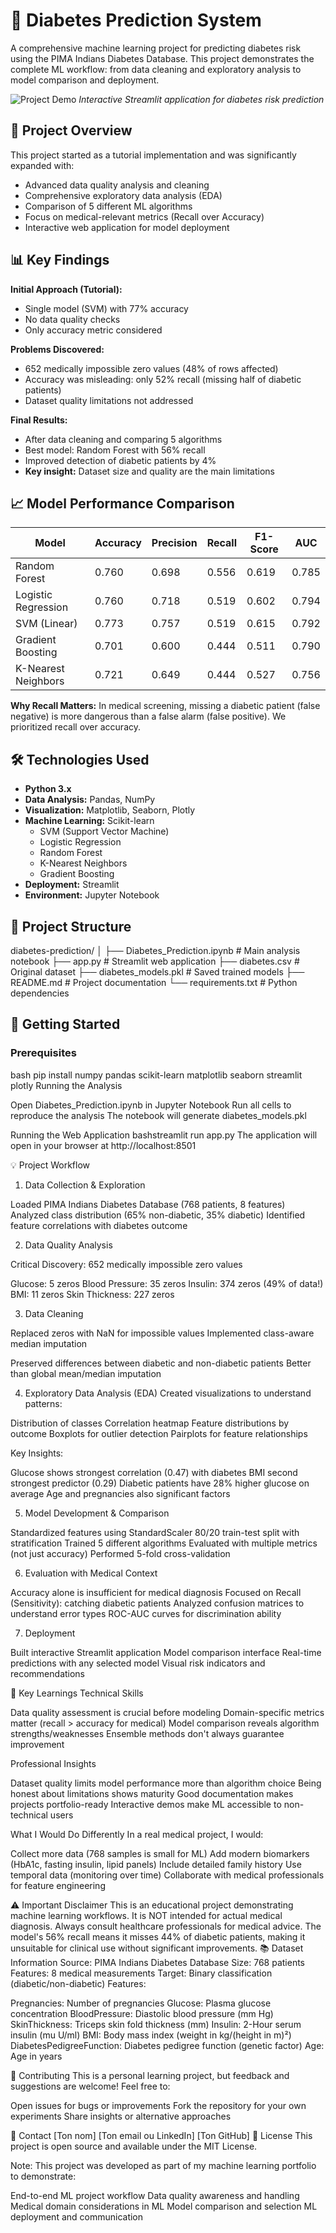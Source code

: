 # 🏥 Diabetes Prediction System

A comprehensive machine learning project for predicting diabetes risk using the PIMA Indians Diabetes Database. This project demonstrates the complete ML workflow: from data cleaning and exploratory analysis to model comparison and deployment.

![Project Demo](screenshot.png)
*Interactive Streamlit application for diabetes risk prediction*

## 🎯 Project Overview

This project started as a tutorial implementation and was significantly expanded with:
- Advanced data quality analysis and cleaning
- Comprehensive exploratory data analysis (EDA)
- Comparison of 5 different ML algorithms
- Focus on medical-relevant metrics (Recall over Accuracy)
- Interactive web application for model deployment

## 📊 Key Findings

**Initial Approach (Tutorial):**
- Single model (SVM) with 77% accuracy
- No data quality checks
- Only accuracy metric considered

**Problems Discovered:**
- 652 medically impossible zero values (48% of rows affected)
- Accuracy was misleading: only 52% recall (missing half of diabetic patients)
- Dataset quality limitations not addressed

**Final Results:**
- After data cleaning and comparing 5 algorithms
- Best model: Random Forest with 56% recall
- Improved detection of diabetic patients by 4%
- **Key insight:** Dataset size and quality are the main limitations

## 📈 Model Performance Comparison

| Model | Accuracy | Precision | Recall | F1-Score | AUC |
|-------|----------|-----------|--------|----------|-----|
| Random Forest | 0.760 | 0.698 | 0.556 | 0.619 | 0.785 |
| Logistic Regression | 0.760 | 0.718 | 0.519 | 0.602 | 0.794 |
| SVM (Linear) | 0.773 | 0.757 | 0.519 | 0.615 | 0.792 |
| Gradient Boosting | 0.701 | 0.600 | 0.444 | 0.511 | 0.790 |
| K-Nearest Neighbors | 0.721 | 0.649 | 0.444 | 0.527 | 0.756 |

**Why Recall Matters:** In medical screening, missing a diabetic patient (false negative) is more dangerous than a false alarm (false positive). We prioritized recall over accuracy.

## 🛠️ Technologies Used

- **Python 3.x**
- **Data Analysis:** Pandas, NumPy
- **Visualization:** Matplotlib, Seaborn, Plotly
- **Machine Learning:** Scikit-learn
  - SVM (Support Vector Machine)
  - Logistic Regression
  - Random Forest
  - K-Nearest Neighbors
  - Gradient Boosting
- **Deployment:** Streamlit
- **Environment:** Jupyter Notebook

## 📁 Project Structure
diabetes-prediction/
│
├── Diabetes_Prediction.ipynb    # Main analysis notebook
├── app.py                        # Streamlit web application
├── diabetes.csv                  # Original dataset
├── diabetes_models.pkl           # Saved trained models
├── README.md                     # Project documentation
└── requirements.txt              # Python dependencies

## 🚀 Getting Started

### Prerequisites
bash
pip install numpy pandas scikit-learn matplotlib seaborn streamlit plotly
Running the Analysis

Open Diabetes_Prediction.ipynb in Jupyter Notebook
Run all cells to reproduce the analysis
The notebook will generate diabetes_models.pkl

Running the Web Application
bashstreamlit run app.py
The application will open in your browser at http://localhost:8501


💡 Project Workflow
1. Data Collection & Exploration

Loaded PIMA Indians Diabetes Database (768 patients, 8 features)
Analyzed class distribution (65% non-diabetic, 35% diabetic)
Identified feature correlations with diabetes outcome

2. Data Quality Analysis

Critical Discovery: 652 medically impossible zero values

Glucose: 5 zeros
Blood Pressure: 35 zeros
Insulin: 374 zeros (49% of data!)
BMI: 11 zeros
Skin Thickness: 227 zeros



3. Data Cleaning

Replaced zeros with NaN for impossible values
Implemented class-aware median imputation

Preserved differences between diabetic and non-diabetic patients
Better than global mean/median imputation



4. Exploratory Data Analysis (EDA)
Created visualizations to understand patterns:

Distribution of classes
Correlation heatmap
Feature distributions by outcome
Boxplots for outlier detection
Pairplots for feature relationships

Key Insights:

Glucose shows strongest correlation (0.47) with diabetes
BMI second strongest predictor (0.29)
Diabetic patients have 28% higher glucose on average
Age and pregnancies also significant factors

5. Model Development & Comparison

Standardized features using StandardScaler
80/20 train-test split with stratification
Trained 5 different algorithms
Evaluated with multiple metrics (not just accuracy)
Performed 5-fold cross-validation

6. Evaluation with Medical Context

Accuracy alone is insufficient for medical diagnosis
Focused on Recall (Sensitivity): catching diabetic patients
Analyzed confusion matrices to understand error types
ROC-AUC curves for discrimination ability

7. Deployment

Built interactive Streamlit application
Model comparison interface
Real-time predictions with any selected model
Visual risk indicators and recommendations

📝 Key Learnings
Technical Skills

Data quality assessment is crucial before modeling
Domain-specific metrics matter (recall > accuracy for medical)
Model comparison reveals algorithm strengths/weaknesses
Ensemble methods don't always guarantee improvement

Professional Insights

Dataset quality limits model performance more than algorithm choice
Being honest about limitations shows maturity
Good documentation makes projects portfolio-ready
Interactive demos make ML accessible to non-technical users

What I Would Do Differently
In a real medical project, I would:

Collect more data (768 samples is small for ML)
Add modern biomarkers (HbA1c, fasting insulin, lipid panels)
Include detailed family history
Use temporal data (monitoring over time)
Collaborate with medical professionals for feature engineering

⚠️ Important Disclaimer
This is an educational project demonstrating machine learning workflows. It is NOT intended for actual medical diagnosis. Always consult healthcare professionals for medical advice.
The model's 56% recall means it misses 44% of diabetic patients, making it unsuitable for clinical use without significant improvements.
📚 Dataset Information
Source: PIMA Indians Diabetes Database
Size: 768 patients
Features: 8 medical measurements
Target: Binary classification (diabetic/non-diabetic)
Features:

Pregnancies: Number of pregnancies
Glucose: Plasma glucose concentration
BloodPressure: Diastolic blood pressure (mm Hg)
SkinThickness: Triceps skin fold thickness (mm)
Insulin: 2-Hour serum insulin (mu U/ml)
BMI: Body mass index (weight in kg/(height in m)²)
DiabetesPedigreeFunction: Diabetes pedigree function (genetic factor)
Age: Age in years

🤝 Contributing
This is a personal learning project, but feedback and suggestions are welcome! Feel free to:

Open issues for bugs or improvements
Fork the repository for your own experiments
Share insights or alternative approaches

📧 Contact
[Ton nom]
[Ton email ou LinkedIn]
[Ton GitHub]
📄 License
This project is open source and available under the MIT License.

Note: This project was developed as part of my machine learning portfolio to demonstrate:

End-to-end ML project workflow
Data quality awareness and handling
Medical domain considerations in ML
Model comparison and selection
ML deployment and communication
